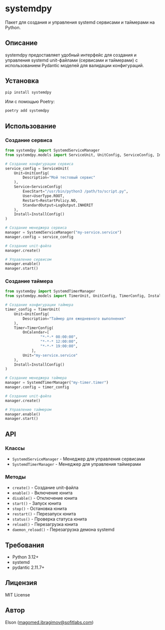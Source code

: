 # systemdpy

Пакет для создания и управления systemd сервисами и таймерами на Python.

## Описание

systemdpy предоставляет удобный интерфейс для создания и управления systemd unit-файлами (сервисами и таймерами) с использованием Pydantic моделей для валидации конфигураций.

## Установка

```bash
pip install systemdpy
```

Или с помощью Poetry:

```bash
poetry add systemdpy
```

## Использование

### Создание сервиса

```python
from systemdpy import SystemdServiceManager
from systemdpy.models import ServiceUnit, UnitConfig, ServiceConfig, InstallConfig, UserType, RestartPolicy, StandardOutput

# Создание конфигурации сервиса
service_config = ServiceUnit(
    Unit=UnitConfig(
        Description="Мой тестовый сервис"
    ),
    Service=ServiceConfig(
        ExecStart="/usr/bin/python3 /path/to/script.py",
        User=UserType.ROOT,
        Restart=RestartPolicy.NO,
        StandardOutput=LogOutput.INHERIT
    ),
    Install=InstallConfig()
)

# Создание менеджера сервиса
manager = SystemdServiceManager("my-service.service")
manager.config = service_config

# Создание unit-файла
manager.create()

# Управление сервисом
manager.enable()
manager.start()
```

### Создание таймера

```python
from systemdpy import SystemdTimerManager
from systemdpy.models import TimerUnit, UnitConfig, TimerConfig, InstallConfig

# Создание конфигурации таймера
timer_config = TimerUnit(
    Unit=UnitConfig(
        Description="Таймер для ежедневного выполнения"
    ),
    Timer=TimerConfig(
        OnCalendar=[
                "*-*-* 08:00:00",
                "*-*-* 12:00:00",
                "*-*-* 19:00:00",
            ],
        Unit="my-service.service"
    ),
    Install=InstallConfig()
)

# Создание менеджера таймера
manager = SystemdTimerManager("my-timer.timer")
manager.config = timer_config

# Создание unit-файла
manager.create()

# Управление таймером
manager.enable()
manager.start()
```

## API

### Классы

- `SystemdServiceManager` - Менеджер для управления сервисами
- `SystemdTimerManager` - Менеджер для управления таймерами

### Методы

- `create()` - Создание unit-файла
- `enable()` - Включение юнита
- `disable()` - Отключение юнита
- `start()` - Запуск юнита
- `stop()` - Остановка юнита
- `restart()` - Перезапуск юнита
- `status()` - Проверка статуса юнита
- `reload()` - Перезагрузка юнита
- `daemon_reload()` - Перезагрузка демона systemd

## Требования

- Python 3.12+
- systemd
- pydantic 2.11.7+

## Лицензия

MIT License

## Автор

Elson (magomed.ibragimov@sofitlabs.com)
